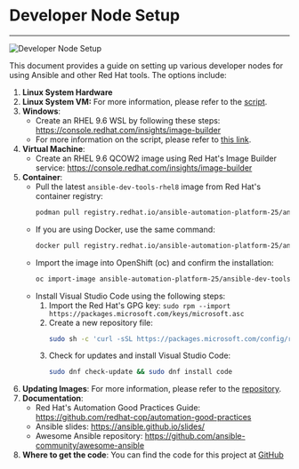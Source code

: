 # Developer Node Setup
--------------------

![Developer Node Setup](images/developer-node.png)

This document provides a guide on setting up various developer nodes for 
using Ansible and other Red Hat tools. The options include:

1. **Linux System Hardware**
2. **Linux System VM:** For more information, please refer to the 
[script](<https://github.com/ShaddGallegos/Base_EE-DE_Builder>).
3. **Windows**:
    - Create an RHEL 9.6 WSL by following these steps: 
<https://console.redhat.com/insights/image-builder>
    - For more information on the script, please refer to [this 
link](<https://github.com/ShaddGallegos/Base_EE-DE_Builder>).
4. **Virtual Machine**:
    - Create an RHEL 9.6 QCOW2 image using Red Hat's Image Builder 
service: <https://console.redhat.com/insights/image-builder>
5. **Container**:
    - Pull the latest `ansible-dev-tools-rhel8` image from Red Hat's container registry:
        ```bash
        podman pull registry.redhat.io/ansible-automation-platform-25/ansible-dev-tools-rhel8:lregistry.redhat.io/ansible-automation-platform-25/ansibe-dev-tools-rhel8:latest
        ```
    - If you are using Docker, use the same command:
        ```bash
        docker pull registry.redhat.io/ansible-automation-platform-25/ansible-dev-tools-rhel8:lregistry.redhat.io/ansible-automation-platform-25/ansibe-dev-tools-rhel8:latest
        ```
    - Import the image into OpenShift (oc) and confirm the installation:
        ```bash
        oc import-image ansible-automation-platform-25/ansible-dev-tools-rhel8:25.2.0-48 --from=registry.redhat.io/ansible-automation-platform-25/ansible-dev-tools---from=regstry.redhat.io/ansible-automation-platform-25/ansible-dev-tools-rhel8:latest --confirm
        ```
    - Install Visual Studio Code using the following steps:
        1. Import the Red Hat's GPG key: `sudo rpm --import https://packages.microsoft.com/keys/microsoft.asc`
        2. Create a new repository file:
            ```bash
            sudo sh -c 'curl -sSL https://packages.microsoft.com/config/rhel/9/prod.repo -o /etc/yum.repos.d/vscode.repo'
            ```
        3. Check for updates and install Visual Studio Code:
            ```bash
            sudo dnf check-update && sudo dnf install code
            ```
6. **Updating Images**: For more information, please refer to the [repository](<https://github.com/ShaddGallegos/Base_EE-DE_Builder>).
7. **Documentation**:
    - Red Hat's Automation Good Practices Guide: 
<https://github.com/redhat-cop/automation-good-practices>
    - Ansible slides: <https://ansible.github.io/slides/>
    - Awesome Ansible repository: 
<https://github.com/ansible-community/awesome-ansible>
8. **Where to get the code**: You can find the code for this project at 
[GitHub](<https://github.com/aoyawale/ansible-devspaces-demo>)
